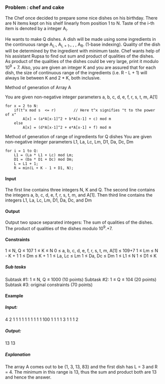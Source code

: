 ### Problem : chef and cake
The Chef once decided to prepare some nice dishes on his birthday. There are N items kept on his shelf linearly from position 1 to N. Taste of the i-th item is denoted by a integer A<sub>i</sub>.

He wants to make Q dishes. A dish will be made using some ingredients in the continuous range A<sub>L</sub>., A<sub>L + 1</sub>., , , A<sub>R</sub>. (1-base indexing). Quality of the dish will be determined by the ingredient with minimum taste.
Chef wants help of his assistant Rupsa to find out sum and product of qualities of the dishes. As product of the qualities of the dishes could be very large, print it modulo 10<sup>9</sup> + 7. Also, you are given an integer K and you are assured that for each dish, the size of continuous range of the ingredients (i.e. R - L + 1) will always lie between K and 2 * K, both inclusive.

Method of generation of Array A

You are given non-negative integer parameters a, b, c, d, e, f, r, s, t, m, A[1]
```
for x = 2 to N:
	if(t^x mod s  <= r)        // Here t^x signifies "t to the power of x"
		A[x] = (a*A[x-1]^2 + b*A[x-1] + c) mod m
	else
		A[x] = (d*A[x-1]^2 + e*A[x-1] + f) mod m
```

Method of generation of range of ingredients for Q dishes 
You are given non-negative integer parameters L1, La, Lc, Lm, D1, Da, Dc, Dm
```
for i = 1 to Q:
	L1 = (La * L1 + Lc) mod Lm;
	D1 = (Da * D1 + Dc) mod Dm; 
	L = L1 + 1;
	R = min(L + K - 1 + D1, N);
```
	
#### Input

The first line contains three integers N, K and Q.
The second line contains the integers a, b, c, d, e, f, r, s, t, m, and A[1].
Then third line contains the integers L1, La, Lc, Lm, D1, Da, Dc, and Dm

#### Output

Output two space separated integers:
The sum of qualities of the dishes.
The product of qualities of the dishes modulo 10<sup>9</sup>.+7.

#### Constraints

1 ≤ N, Q ≤ 107
1 ≤ K ≤ N
0 ≤ a, b, c, d, e, f, r, s, t, m, A[1] ≤ 109+7
1 ≤ Lm ≤ N - K + 1
1 ≤ Dm ≤ K + 1
1 ≤ La, Lc ≤ Lm
1 ≤ Da, Dc ≤ Dm
1 ≤ L1 ≤ N
1 ≤ D1 ≤ K

##### Sub tasks

Subtask #1: 1 ≤ N, Q ≤ 1000 (10 points)
Subtask #2: 1 ≤ Q ≤ 104 (20 points)
Subtask #3: original constraints (70 points)

#### Example

##### Input:
4 2 1
1 1 1 1 1 1 1 1 1 100 1 
1 1 1 3 1 1 1 2

##### Output:
13 13

##### Explanation

The array A comes out to be {1, 3, 13, 83} and the first dish has L = 3 and R = 4. The minimum in this range is 13, thus the sum and product both are 13 and hence the answer.
